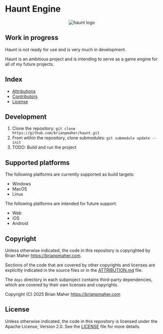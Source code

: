 # Haunt Engine

<p align="center">
  <img src="./docs/media/haunt_logo_white.png" alt="haunt logo">
</p>

## Work in progress

Haunt is not ready for use and is very much in development.

Haunt is an ambitious project and is intending to serve as a game engine for all of my future projects.

## Index

- [Attributions](ATTRIBUTION.md)
- [Contributors](CONTRIBUTORS.md)
- [License](LICENSE)

## Development

1. Clone the repository: `git clone https://github.com/brianpmaher/haunt.git`
2. From wtihin the repository, clone submodules: `git submodule update --init`
3. TODO: Build and run the project

## Supported platforms

The following platforms are currently supported as build targets:

- Windows
- MacOS
- Linux

The following platforms are intended for future support:

- Web
- iOS
- Android

## Copyright

Unless otherwise indicated, the code in this repository is copyrighted by Brian Maher <https://brianpmaher.com>.

Sections of the code that are covered by other copyrights and licenses are explicitly indicated in the source files or in the [ATTRIBUTION.md](ATTRIBUTION.md) file.

The `deps` directory in each subproject contains third-party dependencies, which are covered by their own licenses and copyrights.

Copyright (C) 2025 Brian Maher <https://brianpmaher.com>

## License

Unless otherwise indicated, the code in this repository is licensed under the Apache License, Version 2.0. See the [LICENSE](LICENSE) file for more details.
